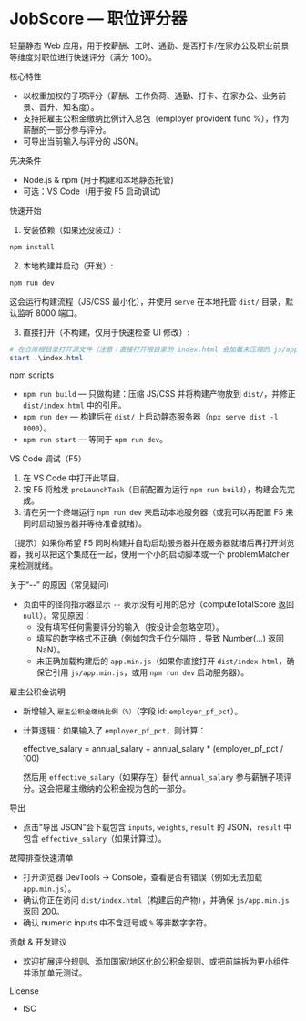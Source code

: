 # JobScore — 职位评分器

轻量静态 Web 应用，用于按薪酬、工时、通勤、是否打卡/在家办公及职业前景等维度对职位进行快速评分（满分 100）。

核心特性
- 以权重加权的子项评分（薪酬、工作负荷、通勤、打卡、在家办公、业务前景、晋升、知名度）。
- 支持把雇主公积金缴纳比例计入总包（employer provident fund %），作为薪酬的一部分参与评分。
- 可导出当前输入与评分的 JSON。

先决条件
- Node.js & npm (用于构建和本地静态托管)
- 可选：VS Code（用于按 F5 启动调试）

快速开始

1) 安装依赖（如果还没装过）:

```powershell
npm install
```

2) 本地构建并启动（开发）:

```powershell
npm run dev
```

这会运行构建流程（JS/CSS 最小化），并使用 `serve` 在本地托管 `dist/` 目录，默认监听 8000 端口。

3) 直接打开（不构建，仅用于快速检查 UI 修改）:

```powershell
# 在仓库根目录打开源文件（注意：直接打开根目录的 index.html 会加载未压缩的 js/app.js）
start .\index.html
```

npm scripts
- `npm run build` — 只做构建：压缩 JS/CSS 并将构建产物放到 `dist/`，并修正 `dist/index.html` 中的引用。
- `npm run dev` — 构建后在 `dist/` 上启动静态服务器（`npx serve dist -l 8000`）。
- `npm run start` — 等同于 `npm run dev`。

VS Code 调试（F5）

1. 在 VS Code 中打开此项目。
2. 按 F5 将触发 `preLaunchTask`（目前配置为运行 `npm run build`），构建会先完成。
3. 请在另一个终端运行 `npm run dev` 来启动本地服务器（或我可以再配置 F5 来同时启动服务器并等待准备就绪）。

（提示）如果你希望 F5 同时构建并自动启动服务器并在服务器就绪后再打开浏览器，我可以把这个集成在一起，使用一个小的启动脚本或一个 problemMatcher 来检测就绪。

关于“--” 的原因（常见疑问）
- 页面中的径向指示器显示 `--` 表示没有可用的总分（computeTotalScore 返回 `null`）。常见原因：
  - 没有填写任何需要评分的输入（按设计会忽略空项）。
  - 填写的数字格式不正确（例如包含千位分隔符 `,` 导致 Number(...) 返回 NaN）。
  - 未正确加载构建后的 `app.min.js`（如果你直接打开 `dist/index.html`，确保它引用 `js/app.min.js`，或用 `npm run dev` 启动服务器）。

雇主公积金说明
- 新增输入 `雇主公积金缴纳比例（%）`（字段 id: `employer_pf_pct`）。
- 计算逻辑：如果输入了 `employer_pf_pct`，则计算：

  effective_salary = annual_salary + annual_salary * (employer_pf_pct / 100)

  然后用 `effective_salary`（如果存在）替代 `annual_salary` 参与薪酬子项评分。这会把雇主缴纳的公积金视为包的一部分。

导出
- 点击“导出 JSON”会下载包含 `inputs`, `weights`, `result` 的 JSON，`result` 中包含 `effective_salary`（如果计算过）。

故障排查快速清单
- 打开浏览器 DevTools → Console，查看是否有错误（例如无法加载 `app.min.js`）。
- 确认你正在访问 `dist/index.html`（构建后的产物），并确保 `js/app.min.js` 返回 200。
- 确认 numeric inputs 中不含逗号或 `%` 等非数字字符。

贡献 & 开发建议
- 欢迎扩展评分规则、添加国家/地区化的公积金规则、或把前端拆为更小组件并添加单元测试。

License
- ISC
